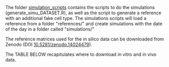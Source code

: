 The folder [simulation_scripts](simulation_scripts) contains the scripts to do the simulations (generate_simu_DATASET.R), as well as the script to generate a reference with an additional fake cell type.
The simulations scripts will load a reference from a folder "references/" and create simulations with the date of the day in a folder called "simulations/"

The reference matrices used for the in silico data can be downloaded from Zenodo (DOI [10.5281/zenodo.14024479](10.5281/zenodo.14024479)).

The TABLE BELOW recapitulates where to download in vitro and in vivo data.
